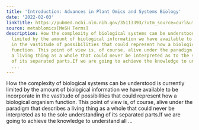```yaml
---
title: 'Introduction: Advances in Plant Omics and Systems Biology'
date: '2022-02-03'
linkTitle: https://pubmed.ncbi.nlm.nih.gov/35113393/?utm_source=curl&utm_medium=rss&utm_campaign=pubmed-2&utm_content=1Zkrxt7ktlCbHBXEV3v65xxSnkSWNsJ1A6Fq3gBniKhGfIUslK&fc=20210907212339&ff=20220208195325&v=2.17.5
source: metablomics[MeSH Terms]
description: How the complexity of biological systems can be understood is currently
  limited by the amount of biological information we have available to be incorporate
  in the vastitude of possibilities that could represent how a biological organism
  function. This point of view is, of course, alive under the paradigm that describes
  a living thing as a whole that could never be interpreted as to the sole understanding
  of its separated parts.If we are going to achieve the knowledge to understand all
  ...
---
```

How the complexity of biological systems can be understood is currently limited by the amount of biological information we have available to be incorporate in the vastitude of possibilities that could represent how a biological organism function. This point of view is, of course, alive under the paradigm that describes a living thing as a whole that could never be interpreted as to the sole understanding of its separated parts.If we are going to achieve the knowledge to understand all ...